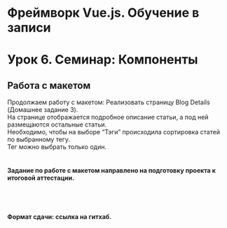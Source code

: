 # Фреймворк Vue.js. Обучение в записи

# Урок 6. Семинар: Компоненты
## Работа с макетом

Продолжаем работу с макетом: Реализовать страницу Blog Details (Домашнее задание 3).<br>
На странице отображается подробное описание статьи, а под ней размещаются остальные статьи.<br> Необходимо, чтобы на выборе “Тэги” происходила сортировка статей по выбранному тегу.<br>
Тег можно выбрать только один.
<br>
<br>

#### Задание по работе с макетом направлено на подготовку проекта к итоговой аттестации.

<br>
<br>

#### Формат сдачи: ссылка на гитхаб.